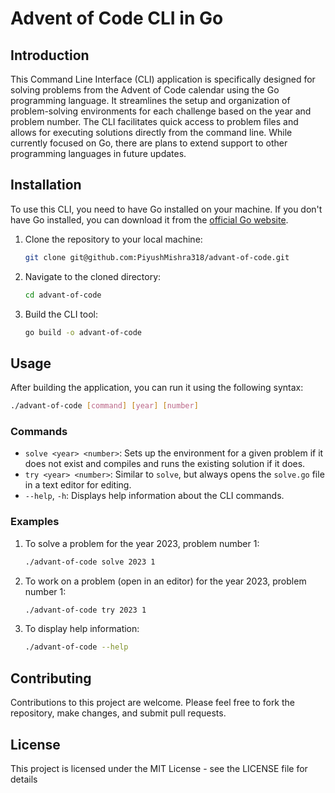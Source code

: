 # Advent of Code CLI in Go

## Introduction

This Command Line Interface (CLI) application is specifically designed for solving problems from the Advent of Code calendar using the Go programming language. It streamlines the setup and organization of problem-solving environments for each challenge based on the year and problem number. The CLI facilitates quick access to problem files and allows for executing solutions directly from the command line. While currently focused on Go, there are plans to extend support to other programming languages in future updates.

## Installation

To use this CLI, you need to have Go installed on your machine. If you don't have Go installed, you can download it from the [official Go website](https://golang.org/dl/).

1. Clone the repository to your local machine:

   ```sh
   git clone git@github.com:PiyushMishra318/advant-of-code.git
   ```

2. Navigate to the cloned directory:

   ```sh
   cd advant-of-code
   ```

3. Build the CLI tool:

   ```sh
   go build -o advant-of-code
   ```

## Usage

After building the application, you can run it using the following syntax:

```sh
./advant-of-code [command] [year] [number]
```

### Commands

- `solve <year> <number>`: Sets up the environment for a given problem if it does not exist and compiles and runs the existing solution if it does.
- `try <year> <number>`: Similar to `solve`, but always opens the `solve.go` file in a text editor for editing.
- `--help`, `-h`: Displays help information about the CLI commands.

### Examples

1. To solve a problem for the year 2023, problem number 1:

   ```sh
   ./advant-of-code solve 2023 1
   ```

2. To work on a problem (open in an editor) for the year 2023, problem number 1:

   ```sh
   ./advant-of-code try 2023 1
   ```

3. To display help information:

   ```sh
   ./advant-of-code --help
   ```

## Contributing

Contributions to this project are welcome. Please feel free to fork the repository, make changes, and submit pull requests.

## License

This project is licensed under the MIT License - see the LICENSE file for details
